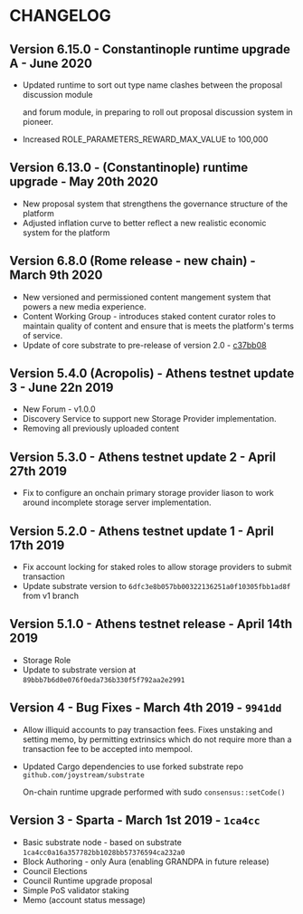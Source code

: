 # CHANGELOG

## Version 6.15.0 - Constantinople runtime upgrade A - June 2020

* Updated runtime to sort out type name clashes between the proposal discussion module

  and forum module, in preparing to roll out proposal discussion system in pioneer.

* Increased ROLE\_PARAMETERS\_REWARD\_MAX\_VALUE to 100,000

## Version 6.13.0 - \(Constantinople\) runtime upgrade - May 20th 2020

* New proposal system that strengthens the governance structure of the platform
* Adjusted inflation curve to better reflect a new realistic economic system for the platform

## Version 6.8.0 \(Rome release - new chain\) - March 9th 2020

* New versioned and permissioned content mangement system that powers a new media experience.
* Content Working Group - introduces staked content curator roles to maintain quality of content and ensure that is meets the platform's terms of service.
* Update of core substrate to pre-release of version 2.0 - [c37bb08](https://github.com/paritytech/substrate/commit/c37bb08535c49a12320af7facfd555ce05cce2e8)

## Version 5.4.0 \(Acropolis\) - Athens testnet update 3 - June 22n 2019

* New Forum - v1.0.0
* Discovery Service to support new Storage Provider implementation.
* Removing all previously uploaded content

## Version 5.3.0 - Athens testnet update 2 - April 27th 2019

* Fix to configure an onchain primary storage provider liason to work around incomplete storage server implementation.

## Version 5.2.0 - Athens testnet update 1 - April 17th 2019

* Fix account locking for staked roles to allow storage providers to submit transaction
* Update substrate version to `6dfc3e8b057bb00322136251a0f10305fbb1ad8f` from v1 branch

## Version 5.1.0 - Athens testnet release - April 14th 2019

* Storage Role
* Update to substrate version at `89bbb7b6d0e076f0eda736b330f5f792aa2e2991`

## Version 4 - Bug Fixes - March 4th 2019 - `9941dd`

* Allow illiquid accounts to pay transaction fees. Fixes unstaking and setting memo, by permitting extrinsics which do not require more than a transaction fee to be accepted into mempool.
* Updated Cargo dependencies to use forked substrate repo `github.com/joystream/substrate`

  On-chain runtime upgrade performed with sudo `consensus::setCode()`

## Version 3 - Sparta - March 1st 2019 - `1ca4cc`

* Basic substrate node - based on substrate `1ca4cc0a16a357782bb1028bb57376594ca232a0`
* Block Authoring - only Aura \(enabling GRANDPA in future release\)
* Council Elections
* Council Runtime upgrade proposal
* Simple PoS validator staking
* Memo \(account status message\)

